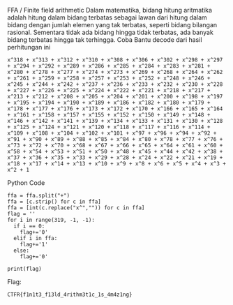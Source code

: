FFA / Finite field arithmetic Dalam matematika, bidang hitung aritmatika adalah hitung dalam bidang terbatas sebagai lawan dari hitung dalam bidang dengan jumlah elemen yang tak terbatas, seperti bidang bilangan rasional. Sementara tidak ada bidang hingga tidak terbatas, ada banyak bidang terbatas hingga tak terhingga. Coba Bantu decode dari hasil perhitungan ini

```
x^318 + x^313 + x^312 + x^310 + x^308 + x^306 + x^302 + x^298 + x^297 + x^294 + x^292 + x^289 + x^286 + x^285 + x^284 + x^283 + x^281 + x^280 + x^278 + x^277 + x^274 + x^273 + x^269 + x^268 + x^264 + x^262 + x^261 + x^259 + x^258 + x^257 + x^253 + x^252 + x^248 + x^246 + x^245 + x^244 + x^242 + x^237 + x^236 + x^233 + x^232 + x^230 + x^228 + x^227 + x^226 + x^225 + x^224 + x^222 + x^221 + x^218 + x^217 + x^213 + x^212 + x^208 + x^205 + x^204 + x^201 + x^200 + x^198 + x^197 + x^195 + x^194 + x^190 + x^189 + x^186 + x^182 + x^180 + x^179 + x^178 + x^177 + x^176 + x^173 + x^172 + x^170 + x^166 + x^165 + x^164 + x^161 + x^158 + x^157 + x^155 + x^152 + x^150 + x^149 + x^148 + x^146 + x^142 + x^141 + x^139 + x^134 + x^133 + x^131 + x^130 + x^128 + x^125 + x^124 + x^121 + x^120 + x^118 + x^117 + x^116 + x^114 + x^109 + x^108 + x^104 + x^102 + x^101 + x^97 + x^96 + x^94 + x^92 + x^91 + x^90 + x^89 + x^88 + x^85 + x^84 + x^80 + x^78 + x^77 + x^76 + x^73 + x^72 + x^70 + x^68 + x^67 + x^66 + x^65 + x^64 + x^61 + x^60 + x^58 + x^54 + x^53 + x^51 + x^50 + x^48 + x^45 + x^44 + x^42 + x^38 + x^37 + x^36 + x^35 + x^33 + x^29 + x^28 + x^24 + x^22 + x^21 + x^19 + x^18 + x^17 + x^14 + x^13 + x^10 + x^9 + x^8 + x^6 + x^5 + x^4 + x^3 + x^2 + 1
```

Python Code
```
ffa = ffa.split("+")
ffa = [c.strip() for c in ffa]
ffa = [int(c.replace("x^","")) for c in ffa]
flag = ''
for i in range(319, -1, -1):
  if i == 0:
    flag+='0'
  elif i in ffa:
    flag+='1'
  else:
    flag+='0'

print(flag)
```

Flag:
```
CTFR{f1n1t3_f13ld_4rithm3t1c_1s_4m4z1ng}
```
